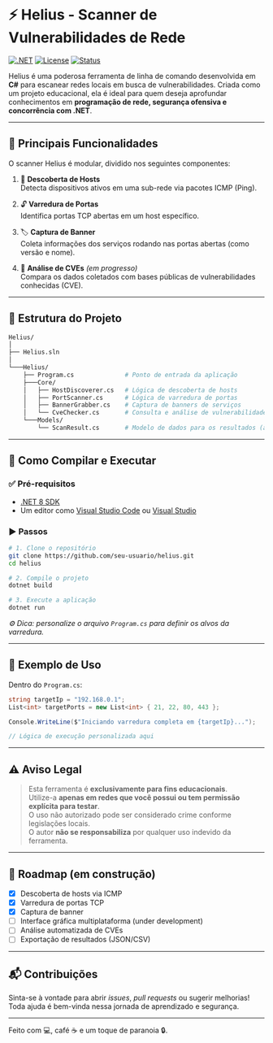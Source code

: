 
# ⚡ Helius - Scanner de Vulnerabilidades de Rede

[![.NET](https://img.shields.io/badge/.NET-8.0-blueviolet)](https://dotnet.microsoft.com/)
[![License](https://img.shields.io/badge/license-MIT-green)](./LICENSE)
[![Status](https://img.shields.io/badge/status-em%20desenvolvimento-orange)]()

Helius é uma poderosa ferramenta de linha de comando desenvolvida em **C#** para escanear redes locais em busca de vulnerabilidades. Criada como um projeto educacional, ela é ideal para quem deseja aprofundar conhecimentos em **programação de rede, segurança ofensiva e concorrência com .NET**.

---

## 🧠 Principais Funcionalidades

O scanner Helius é modular, dividido nos seguintes componentes:

1. 🔎 **Descoberta de Hosts**  
   Detecta dispositivos ativos em uma sub-rede via pacotes ICMP (Ping).

2. 🔓 **Varredura de Portas**  
   Identifica portas TCP abertas em um host específico.

3. 🏷️ **Captura de Banner**  
   Coleta informações dos serviços rodando nas portas abertas (como versão e nome).

4. 🧩 **Análise de CVEs** *(em progresso)*  
   Compara os dados coletados com bases públicas de vulnerabilidades conhecidas (CVE).

---

## 🧰 Estrutura do Projeto

```bash
Helius/
│
├── Helius.sln
│
└───Helius/
    ├── Program.cs              # Ponto de entrada da aplicação
    ├───Core/
    │   ├── HostDiscoverer.cs   # Lógica de descoberta de hosts
    │   ├── PortScanner.cs      # Lógica de varredura de portas
    │   ├── BannerGrabber.cs    # Captura de banners de serviços
    │   └── CveChecker.cs       # Consulta e análise de vulnerabilidades (CVE)
    └───Models/
        └── ScanResult.cs       # Modelo de dados para os resultados (a ser implementado)
```

---

## 🚀 Como Compilar e Executar

### ✅ Pré-requisitos

- [.NET 8 SDK](https://dotnet.microsoft.com/download)
- Um editor como [Visual Studio Code](https://code.visualstudio.com/) ou [Visual Studio](https://visualstudio.microsoft.com/)

### ▶️ Passos

```bash
# 1. Clone o repositório
git clone https://github.com/seu-usuario/helius.git
cd helius

# 2. Compile o projeto
dotnet build

# 3. Execute a aplicação
dotnet run
```

*⚙️ Dica: personalize o arquivo `Program.cs` para definir os alvos da varredura.*

---

## 🧪 Exemplo de Uso

Dentro do `Program.cs`:

```csharp
string targetIp = "192.168.0.1";
List<int> targetPorts = new List<int> { 21, 22, 80, 443 };

Console.WriteLine($"Iniciando varredura completa em {targetIp}...");

// Lógica de execução personalizada aqui
```

---

## ⚠️ Aviso Legal

> Esta ferramenta é **exclusivamente para fins educacionais**.  
> Utilize-a **apenas em redes que você possui ou tem permissão explícita para testar**.  
> O uso não autorizado pode ser considerado crime conforme legislações locais.  
> O autor **não se responsabiliza** por qualquer uso indevido da ferramenta.

---

## 📌 Roadmap (em construção)

- [x] Descoberta de hosts via ICMP  
- [x] Varredura de portas TCP  
- [x] Captura de banner
- [ ] Interface gráfica multiplataforma (under development)   
- [ ] Análise automatizada de CVEs  
- [ ] Exportação de resultados (JSON/CSV)   

---

## 📬 Contribuições

Sinta-se à vontade para abrir *issues*, *pull requests* ou sugerir melhorias! Toda ajuda é bem-vinda nessa jornada de aprendizado e segurança.

---

Feito com 💻, café ☕ e um toque de paranoia 🔒.
